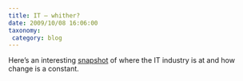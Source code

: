 ```yaml
---
title: IT – whither?
date: 2009/10/08 16:06:00
taxonomy: 
 category: blog 
---
```


Here’s an interesting [snapshot](http://www.youtube.com/watch?v=PHmwZ96_Gos) of where the IT industry is at and how change is a constant.

